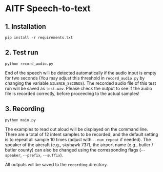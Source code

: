 # AITF Speech-to-text

## 1. Installation
```
pip install -r requirements.txt
```

## 2. Test run
```
python record_audio.py
```

End of the speech will be detected automatically if the audio input is empty for two seconds (You may adjust this threshold in `record_audio.py` by changing the variable `SILENCE_SECONDS`). The recorded audio file of this test run will be saved as `test.wav`. Please check the output to see if the audio file is recorded correctly, before proceeding to the actual samples!

## 3. Recording
```
python main.py
```

The examples to read out aloud will be displayed on the command line. There are a total of 12 intent samples to be recorded, and the default setting is to repeat all sample 10 times (adjust with `--num_repeat` if needed). The speaker of the aircraft (e.g., skyhawk 737), the airport name (e.g., butler / butler county) can also be changed using the corresponding flags (`--speaker`, `--prefix`, `--suffix`). 

All outputs will be saved to the `recording` directory.
